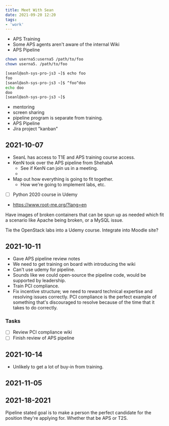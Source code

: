 ```yaml
---
title: Meet With Sean
date: 2021-09-20 12:20
tags:
- 'work'
---
```


* APS Training
* Some APS agents aren't aware of the internal Wiki
* APS Pipeline

```bash
chown userna5:userna5 /path/to/foo
chown userna5. /path/to/foo
```

```bash
[seanl@ash-sys-pro-js3 ~]$ echo foo
foo
[seanl@ash-sys-pro-js3 ~]$ ^foo^doo
echo doo
doo
[seanl@ash-sys-pro-js3 ~]$
```

* mentoring
* screen sharing
* pipeline program is separate from training. 
* APS Pipeline
* Jira project "kanban"


## 2021-10-07

* SeanL has access to T1E and APS training course access.
* KenN took over the APS pipeline from ShehabA
  + See if KenN can join us in a meeting.
  +
* Map out how everything is going to fit together. 
  + How we're going to implement labs, etc. 

- [ ] Python 2020 course in Udemy

* <https://www.root-me.org/?lang=en>

Have images of broken containers that can be spun up as needed which fit a
scenario like Apache being broken, or a MySQL issue.

Tie the OpenStack labs into a Udemy course. 
Integrate into Moodle site?

## 2021-10-11

* Gave APS pipeline review notes
* We need to get training on board with introducing the wiki
* Can't use udemy for pipeline.
* Sounds like we could open-source the pipeline code, would be supported by
leadership. 
* Train PCI compliance. 
* Fix incentive structure; we need to reward technical expertise and resolving
issues correctly. PCI compliance is the perfect example of something that's
discouraged to resolve because of the time that it takes to do correctly. 

### Tasks

- [ ] Review PCI compliance wiki
- [ ] Finish review of APS pipeline

## 2021-10-14

* Unlikely to get a lot of buy-in from training.

## 2021-11-05

## 2021-18-2021

Pipeline stated goal is to make a person the perfect candidate for the position
they're applying for. Whether that be APS or T2S. 


